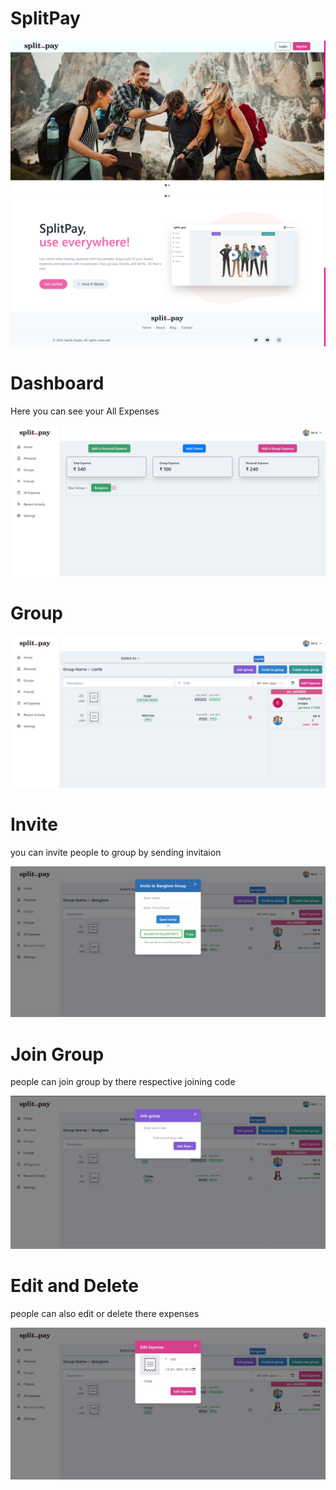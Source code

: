 # SplitPay
<img src="./Client/src/assets/splipay_2.png">
<img src="./Client/src/assets/splipay_1.png">
<h1> Dashboard</h1>
<p >Here you can see your All Expenses</p>
<img src="./Client/src/assets/splipay_4.png">
<h1>Group</h1>

<img src="./Client/src/assets/splipay_3.png">
<h1>Invite</h1>
<p >you can invite people to group by sending invitaion</p>
<img src="./Client/src/assets/splipay_8.png">
<h1>Join Group</h1>
<p >people can join group by there respective joining code</p>
<img src="./Client/src/assets/splipay_7.png">
<h1>Edit and Delete</h1>
<p >people can also edit or delete there expenses </p>

<img src="./Client/src/assets/splipay_5.png">
